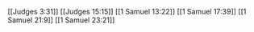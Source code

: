 [[Judges 3:31]]
[[Judges 15:15]]
[[1 Samuel 13:22]]
[[1 Samuel 17:39]]
[[1 Samuel 21:9]]
[[1 Samuel 23:21]]
